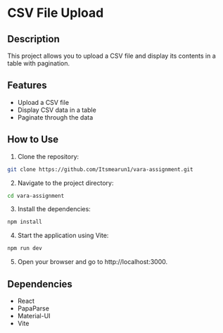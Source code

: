 # CSV File Upload

## Description
This project allows you to upload a CSV file and display its contents in a table with pagination.

## Features
- Upload a CSV file
- Display CSV data in a table
- Paginate through the data

## How to Use

1. Clone the repository:
```bash
git clone https://github.com/Itsmearun1/vara-assignment.git
```

2. Navigate to the project directory:
```bash
cd vara-assignment
```

3. Install the dependencies:
```bash
npm install
```

4. Start the application using Vite:
```bash
npm run dev
```

5. Open your browser and go to http://localhost:3000.

## Dependencies
- React
- PapaParse
- Material-UI
- Vite
